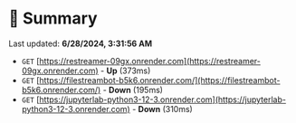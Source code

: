 # 📖 Summary
Last updated: **6/28/2024, 3:31:56 AM**

- `GET` [https://restreamer-09gx.onrender.com](https://restreamer-09gx.onrender.com) - **Up** (373ms)
- `GET` [https://filestreambot-b5k6.onrender.com/](https://filestreambot-b5k6.onrender.com/) - **Down** (195ms)
- `GET` [https://jupyterlab-python3-12-3.onrender.com](https://jupyterlab-python3-12-3.onrender.com) - **Down** (310ms)

